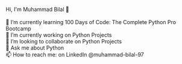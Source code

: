 Hi, I'm Muhammad Bilal 👋 <br />
<br />
  🌱 I’m currently learning 100 Days of Code: The Complete Python Pro Bootcamp <br />
  🔭 I’m currently working on Python Projects <br />
  👯 I’m looking to collaborate on Python Projects <br />
  💬 Ask me about Python <br />
  📫 How to reach me: on LinkedIn @muhammad-bilal-97 <br />
